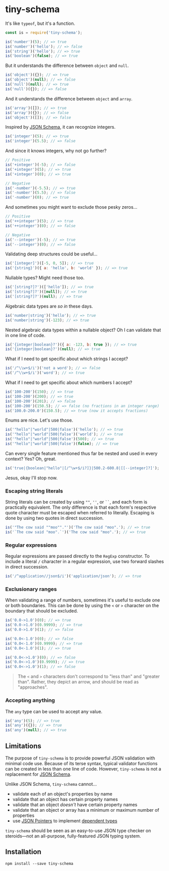 # tiny-schema

It's like `typeof`, but it's a function.

```js
const is = require('tiny-schema');

is('number')(5); // => true
is('number')('hello'); // => false
is('string')('hello'); // => true
is('boolean')(false); // => true
```

But it understands the difference between `object` and `null`.

```js
is('object')({}); // => true
is('object')(null); // => false
is('null')(null); // => true
is('null')({}); // => false
```

And it understands the difference between `object` and `array`.

```js
is('array')([]); // => true
is('array')({}); // => false
is('object')([]); // => false
```

Inspired by [JSON Schema](http://json-schema.org/), it can recognize integers.

```js
is('integer')(5); // => true
is('integer')(5.5); // => false
```

And since it knows integers, why not go further?

```js
// Positive
is('+integer')(-5); // => false
is('+integer')(5); // => true
is('+integer')(0); // => true

// Negative
is('-number')(-5.5); // => true
is('-number')(5.5); // => false
is('-number')(0); // => true
```

And sometimes you might want to exclude those pesky zeros...

```js
// Positive
is('++integer')(5); // => true
is('++integer')(0); // => false

// Negative
is('--integer')(-5); // => true
is('--integer')(0); // => false
```

Validating deep structures could be useful...

```js
is('[integer]')([-5, 0, 5]); // => true
is('{string}')({ a: 'hello', b: 'world' }); // => true
```

Nullable types? Might need those too.

```js
is('[string?]?')(['hello']); // => true
is('[string?]?')([null]); // => true
is('[string?]?')(null); // => true
```

Algebraic data types are *so in* these days.

```js
is('number|string')('hello'); // => true
is('number|string')(-123); // => true
```

Nested algebraic data types within a nullable object? Oh I can validate that in one line of code.

```js
is('{integer|boolean}?')({ a: -123, b: true }); // => true
is('{integer|boolean}?')(null); // => true
```

What if I need to get specific about which strings I accept?

```js
is('/^\\w+$/i')('not a word'); // => false
is('/^\\w+$/i')('word'); // => true
```

What if I need to get specific about which numbers I accept?

```js
is('100-200')(150); // => true
is('100-200')(200); // => true
is('100-200')(201); // => false
is('100-200')(150.5); // => false (no fractions in an integer range)
is('100.0-200.0')(150.5); // => true (now it accepts fractions)
```

Enums are nice. Let's use those.

```js
is('"hello"|"world"|500|false')('hello'); // => true
is('"hello"|"world"|500|false')('world'); // => true
is('"hello"|"world"|500|false')(500); // => true
is('"hello"|"world"|500|false')(false); // => true
```

Can every single feature mentioned thus far be nested and used in every context? Yes? Oh, great.

```js
is('true|{boolean|"hello"|[/^\w+$/i?]}|500.2-600.8|[[--integer]?]');
```

Jesus, okay I'll stop now.

### Escaping string literals

String literals can be created by using `""`, `''`, or ` `` `, and each form is practically equivalent. The only difference is that each form's respective quote character must be escaped when referred to literally. Escaping is done by using two quotes in direct succession.

```js
is('"The cow said ""moo""."')('The cow said "moo".'); // => true
is('`The cow said "moo".`')('The cow said "moo".'); // => true
```

### Regular expressions

Regular expressions are passed directly to the `RegExp` constructor. To include a literal `/` character in a regular expression, use two forward slashes in direct succession.

```js
is('/^application//json$/i')('application/json'); // => true
```

### Exclusionary ranges

When validating a range of numbers, sometimes it's useful to exclude one or both boundaries. This can be done by using the `<` or `>` character on the boundary that should be excluded.

```js
is('0.0->1.0')(0); // => true
is('0.0->1.0')(0.9999); // => true
is('0.0->1.0')(1); // => false

is('0.0<-1.0')(0); // => false
is('0.0<-1.0')(0.9999); // => true
is('0.0<-1.0')(1); // => true

is('0.0<->1.0')(0); // => false
is('0.0<->1.0')(0.9999); // => true
is('0.0<->1.0')(1); // => false
```

> The `<` and `>` characters don't correspond to "less than" and "greater than". Rather, they depict an arrow, and should be read as "approaches".

### Accepting anything

The `any` type can be used to accept any value.

```js
is('any')(5); // => true
is('any')({}); // => true
is('any')(null); // => true
```

## Limitations

The purpose of `tiny-schema` is to provide powerful JSON validation with minimal code use. Because of its terse syntax, typical validator functions can be created in less than one line of code. However, `tiny-schema` is not a replacement for [JSON Schema](http://json-schema.org/).

Unlike JSON Schema, `tiny-schema` cannot...

- validate each of an object's properties by name
- validate that an object has certain property names
- validate that an object *doesn't* have certain property names
- validate that an object or array has a minimum or maximum number of properties
- use [JSON Pointers](http://json-schema.org/latest/relative-json-pointer.html) to implement [dependent types](https://en.wikipedia.org/wiki/Dependent_type)

`tiny-schema` should be seen as an easy-to-use JSON type checker on steroids—not an all-purpose, fully-featured JSON typing system.

## Installation

```
npm install --save tiny-schema
```
